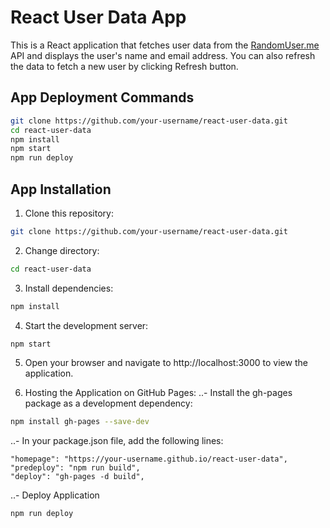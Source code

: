 # React User Data App

This is a React application that fetches user data from the [RandomUser.me](https://randomuser.me/) API and displays the user's name and email address. You can also refresh the data to fetch a new user by clicking Refresh button.

## App Deployment Commands
```bash
git clone https://github.com/your-username/react-user-data.git
cd react-user-data
npm install
npm start
npm run deploy
```

## App Installation

1. Clone this repository:
```bash
git clone https://github.com/your-username/react-user-data.git
```

2. Change directory:
```bash
cd react-user-data
```

3. Install dependencies:
```bash
npm install
```

4. Start the development server:
```bash
npm start
```

5. Open your browser and navigate to http://localhost:3000 to view the application.

6. Hosting the Application on GitHub Pages:
..- Install the gh-pages package as a development dependency:
```bash
npm install gh-pages --save-dev
```
..- In your package.json file, add the following lines:
```
"homepage": "https://your-username.github.io/react-user-data",
"predeploy": "npm run build",
"deploy": "gh-pages -d build",
``````
..- Deploy Application
```bash
npm run deploy
```

